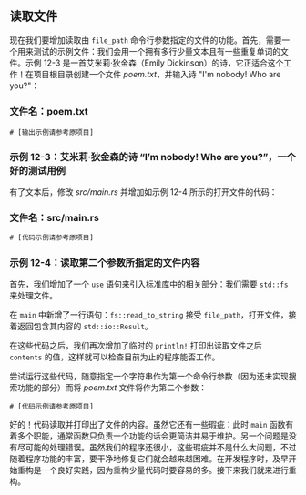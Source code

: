 ## 读取文件




现在我们要增加读取由 `file_path` 命令行参数指定的文件的功能。首先，需要一个用来测试的示例文件：我们会用一个拥有多行少量文本且有一些重复单词的文件。示例 12-3 是一首艾米莉·狄金森（Emily Dickinson）的诗，它正适合这个工作！在项目根目录创建一个文件 *poem.txt*，并输入诗 "I'm nobody! Who are you?"：

### 文件名：poem.txt

```text
# [输出示例请参考原项目]
```

### 示例 12-3：艾米莉·狄金森的诗 “I’m nobody! Who are you?”，一个好的测试用例

有了文本后，修改 *src/main.rs* 并增加如示例 12-4 所示的打开文件的代码：

### 文件名：src/main.rs

```rust
# [代码示例请参考原项目]
```

### 示例 12-4：读取第二个参数所指定的文件内容

首先，我们增加了一个 `use` 语句来引入标准库中的相关部分：我们需要 `std::fs` 来处理文件。

在 `main` 中新增了一行语句：`fs::read_to_string` 接受 `file_path`，打开文件，接着返回包含其内容的 `std::io::Result`。

在这些代码之后，我们再次增加了临时的 `println!` 打印出读取文件之后 `contents` 的值，这样就可以检查目前为止的程序能否工作。

尝试运行这些代码，随意指定一个字符串作为第一个命令行参数（因为还未实现搜索功能的部分）而将 *poem.txt* 文件将作为第二个参数：

```console
# [代码示例请参考原项目]
```

好的！代码读取并打印出了文件的内容。虽然它还有一些瑕疵：此时 `main` 函数有着多个职能，通常函数只负责一个功能的话会更简洁并易于维护。另一个问题是没有尽可能的处理错误。虽然我们的程序还很小，这些瑕疵并不是什么大问题，不过随着程序功能的丰富，要干净地修复它们就会越来越困难。在开发程序时，及早开始重构是一个良好实践，因为重构少量代码时要容易的多。接下来我们就来进行重构。
